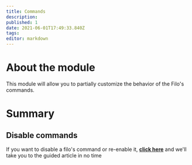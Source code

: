 ```yaml
---
title: Commands
description:
published: 1
date: 2021-06-01T17:49:33.840Z
tags:
editor: markdown
---
```


# About the module

This module will allow you to partially customize the behavior of the Filo's commands.

# Summary

## Disable commands

If you want to disable a filo's command or re-enable it, **[click here](/es/modules/commands/disable)** and we'll take you to the guided article in no time
